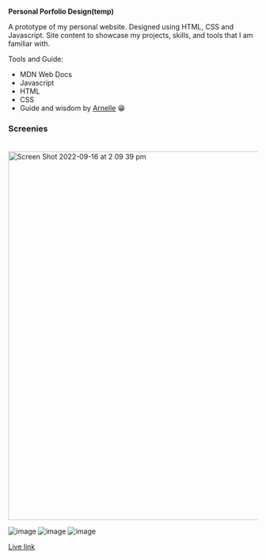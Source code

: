 <b>Personal Porfolio Design(temp)</b>

A prototype of my personal website. Designed using HTML, CSS and Javascript.
Site content to showcase my projects, skills, and tools that I am familiar with. 

Tools and Guide:

- MDN Web Docs
- Javascript
- HTML
- CSS
- Guide and wisdom by [Arnelle](https://github.com/arnellebalane) 😁

### Screenies <br><br>

<img width="744" alt="Screen Shot 2022-09-16 at 2 09 39 pm" src="https://user-images.githubusercontent.com/109568289/190554975-b6c39d1d-3bde-47d3-9082-604807123b3b.png">

![image](https://user-images.githubusercontent.com/109568289/189805074-191fc0d3-e24c-467b-a3ad-df2b3447a4d6.png)
![image](https://user-images.githubusercontent.com/109568289/189805078-d89bfd7a-4325-4ea9-a19b-2d89192bd848.png)
![image](https://user-images.githubusercontent.com/109568289/189805083-2dd7430e-6cd5-48da-8481-98389b287919.png)



[Live link](https://jvillad.netlify.app/)



